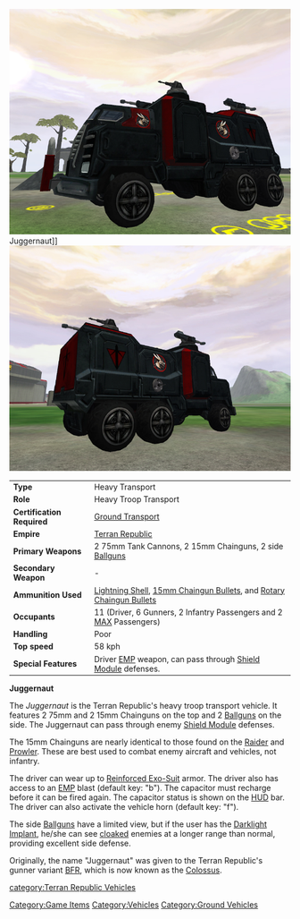 ![](images/JuggernautFront.jpg "fig:JuggernautFront.jpg") Juggernaut\]\]
![](images/Juggernaut.jpg "fig:Juggernaut.jpg")

|                            |                                                                                                                                                                                      |
| -------------------------- | ------------------------------------------------------------------------------------------------------------------------------------------------------------------------------------ |
| **Type**                   | Heavy Transport                                                                                                                                                                      |
| **Role**                   | Heavy Troop Transport                                                                                                                                                                |
| **Certification Required** | [Ground Transport](Ground_Transport.md "wikilink")                                                                                                                                   |
| **Empire**                 | [Terran Republic](Terran_Republic.md "wikilink")                                                                                                                                     |
| **Primary Weapons**        | 2 75mm Tank Cannons, 2 15mm Chainguns, 2 side [Ballguns](Ballgun.md "wikilink")                                                                                                      |
| **Secondary Weapon**       | \-                                                                                                                                                                                   |
| **Ammunition Used**        | [Lightning Shell](Lightning_Shell.md "wikilink"), [15mm Chaingun Bullets](15mm_Chaingun_Bullets.md "wikilink"), and [Rotary Chaingun Bullets](Rotary_Chaingun_Bullets.md "wikilink") |
| **Occupants**              | 11 (Driver, 6 Gunners, 2 Infantry Passengers and 2 [MAX](MAX.md "wikilink") Passengers)                                                                                              |
| **Handling**               | Poor                                                                                                                                                                                 |
| **Top speed**              | 58 kph                                                                                                                                                                               |
| **Special Features**       | Driver [EMP](EMP.md "wikilink") weapon, can pass through [Shield Module](Shield_Module.md "wikilink") defenses.                                                                      |

**Juggernaut**

The _Juggernaut_ is the Terran Republic's heavy troop transport vehicle.
It features 2 75mm and 2 15mm Chainguns on the top and 2
[Ballguns](Ballgun.md "wikilink") on the side. The Juggernaut can pass
through enemy [Shield Module](Shield_Module.md "wikilink") defenses.

The 15mm Chainguns are nearly identical to those found on the
[Raider](Raider.md "wikilink") and [Prowler](Prowler.md "wikilink"). These are
best used to combat enemy aircraft and vehicles, not infantry.

The driver can wear up to [Reinforced
Exo-Suit](Reinforced_Exo.$1.md "wikilink") armor. The driver also has
access to an [EMP](EMP.md "wikilink") blast (default key: "b"). The
capacitor must recharge before it can be fired again. The capacitor
status is shown on the [HUD](HUD.md "wikilink") bar. The driver can also
activate the vehicle horn (default key: "f").

The side [Ballguns](Ballgun.md "wikilink") have a limited view, but if the
user has the [Darklight](Darklight.md "wikilink")
[Implant](Implant.md "wikilink"), he/she can see
[cloaked](Infiltration_Suit.md "wikilink") enemies at a longer range than
normal, providing excellent side defense.

Originally, the name "Juggernaut" was given to the Terran Republic's
gunner variant [BFR](BFR.md "wikilink"), which is now known as the
[Colossus](Colossus.md "wikilink").

[category:Terran Republic
Vehicles](category:Terran_Republic_Vehicles.md "wikilink")

[Category:Game Items](Category:Game_Items.md "wikilink")
[Category:Vehicles](Category:Vehicles.md "wikilink") [Category:Ground
Vehicles](Category:Ground_Vehicles.md "wikilink")

